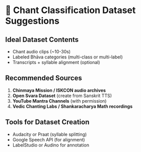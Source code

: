 
# 🤖 Chant Classification Dataset Suggestions

## Ideal Dataset Contents
- Chant audio clips (~10-30s)
- Labeled Bhāva categories (multi-class or multi-label)
- Transcripts + syllable alignment (optional)

## Recommended Sources
1. **Chinmaya Mission / ISKCON audio archives**
2. **Open Svara Dataset** (create from Sanskrit TTS)
3. **YouTube Mantra Channels** (with permission)
4. **Vedic Chanting Labs / Shankaracharya Math recordings**

## Tools for Dataset Creation
- Audacity or Praat (syllable splitting)
- Google Speech API (for alignment)
- LabelStudio or Audino for annotation
